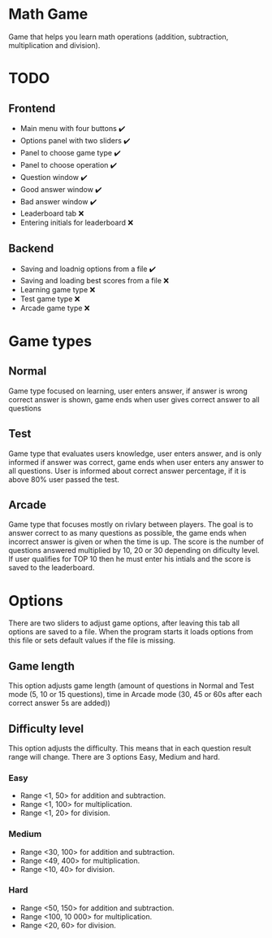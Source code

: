 # Math Game
Game that helps you learn math operations (addition, subtraction, multiplication and division).

# TODO

## Frontend
  - Main menu with four buttons ✔️
  - Options panel with two sliders ✔️
  - Panel to choose game type ✔️
  - Panel to choose operation ✔️
  - Question window ✔️
  - Good answer window ✔️
  - Bad answer window ✔️
  - Leaderboard tab ❌
  - Entering initials for leaderboard ❌
  
## Backend
  - Saving and loadnig options from a file ✔️
  - Saving and loading best scores from a file ❌
  - Learning game type ❌
  - Test game type ❌
  - Arcade game type ❌
  
# Game types

## Normal
Game type focused on learning, user enters answer, if answer is wrong correct answer is shown, game ends when user gives correct answer to all questions

## Test
Game type that evaluates users knowledge, user enters answer, and is only informed if answer was correct, game ends when user enters any answer to all questions.
User is informed about correct answer percentage, if it is above 80% user passed the test.

## Arcade
Game type that focuses mostly on rivlary between players. The goal is to answer correct to as many questions as possible, the game ends when incorrect answer is given
or when the time is up. The score is the number of questions answered multiplied by 10, 20 or 30 depending on dificulty level. 
If user qualifies for TOP 10 then he must enter his intials and the score is saved to the leaderboard.

# Options
There are two sliders to adjust game options, after leaving this tab all options are saved to a file. When the program starts it loads options from this file or sets 
default values if the file is missing.

## Game length
This option adjusts game length (amount of questions in Normal and Test mode (5, 10 or 15 questions), time in Arcade mode (30, 45 or 60s after each correct answer 5s are added))

## Difficulty level
This option adjusts the difficulty. This means that in each question result range will change. There are 3 options Easy, Medium and hard.

### Easy
  - Range <1, 50> for addition and subtraction.
  - Range <1, 100> for multiplication.
  - Range <1, 20> for division.
  
### Medium
  - Range <30, 100> for addition and subtraction.
  - Range <49, 400> for multiplication.
  - Range <10, 40> for division.
  
### Hard
  - Range <50, 150> for addition and subtraction.
  - Range <100, 10 000> for multiplication.
  - Range <20, 60> for division.
